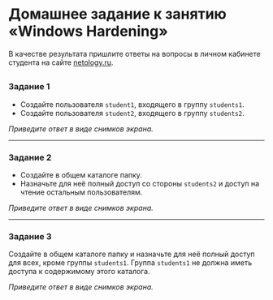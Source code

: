# Домашнее задание к занятию «Windows Hardening»

В качестве результата пришлите ответы на вопросы в личном кабинете студента на сайте [netology.ru](https://netology.ru/).

## 

### Задание 1

- Создайте пользователя `student1`, входящего в группу `students1`.
- Создайте пользователя `student2`, входящего в группу `students2`.

*Приведите ответ в виде снимков экрана.*

------

### Задание 2

- Создайте в общем каталоге папку. 
- Назначьте для неё полный доступ со стороны `students2` и доступ на чтение остальным пользователям.

*Приведите ответ в виде снимков экрана.*

------

### Задание 3

Создайте в общем каталоге папку и назначьте для неё полный доступ для всех, кроме группы `students1`.
Группа `students1` не должна иметь доступа к содержимому этого каталога.

*Приведите ответ в виде снимков экрана.*

